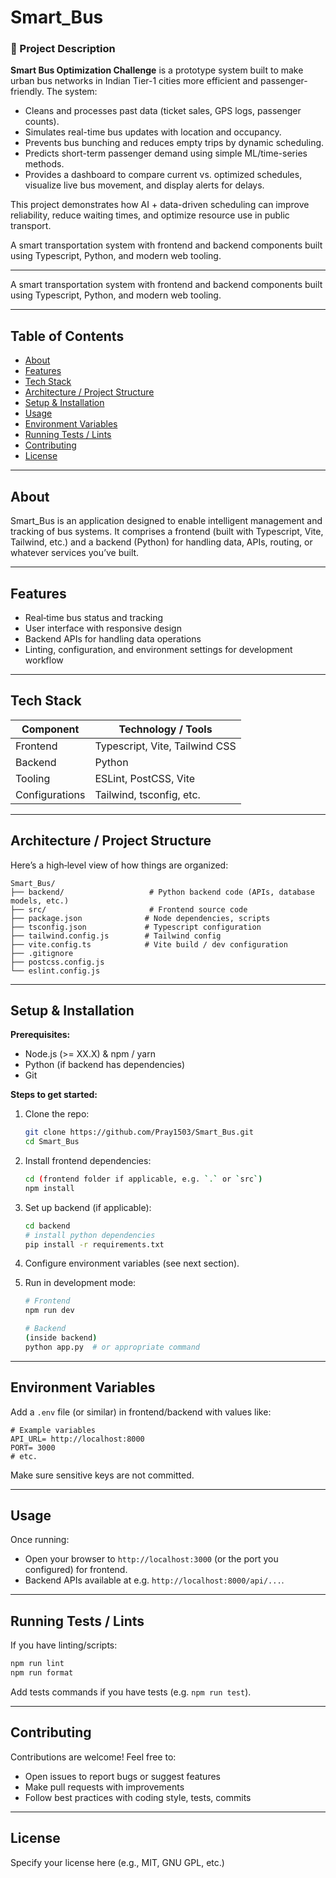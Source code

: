 # Smart_Bus

### 📌 Project Description

**Smart Bus Optimization Challenge** is a prototype system built to make urban bus networks in Indian Tier-1 cities more efficient and passenger-friendly. The system:
- Cleans and processes past data (ticket sales, GPS logs, passenger counts).
- Simulates real-time bus updates with location and occupancy.
- Prevents bus bunching and reduces empty trips by dynamic scheduling.
- Predicts short-term passenger demand using simple ML/time-series methods.
- Provides a dashboard to compare current vs. optimized schedules, visualize live bus movement, and display alerts for delays.

This project demonstrates how AI + data-driven scheduling can improve reliability, reduce waiting times, and optimize resource use in public transport.

A smart transportation system with frontend and backend components built using Typescript, Python, and modern web tooling.

---

A smart transportation system with frontend and backend components built using Typescript, Python, and modern web tooling.

---

## Table of Contents

- [About](#about)  
- [Features](#features)  
- [Tech Stack](#tech-stack)  
- [Architecture / Project Structure](#architecture--project-structure)  
- [Setup & Installation](#setup--installation)  
- [Usage](#usage)  
- [Environment Variables](#environment-variables)  
- [Running Tests / Lints](#running-tests--lints)  
- [Contributing](#contributing)  
- [License](#license)

---

## About

Smart_Bus is an application designed to enable intelligent management and tracking of bus systems. It comprises a frontend (built with Typescript, Vite, Tailwind, etc.) and a backend (Python) for handling data, APIs, routing, or whatever services you’ve built.

---

## Features

- Real‑time bus status and tracking  
- User interface with responsive design  
- Backend APIs for handling data operations  
- Linting, configuration, and environment settings for development workflow

---

## Tech Stack

| Component     | Technology / Tools          |
|----------------|-----------------------------|
| Frontend       | Typescript, Vite, Tailwind CSS |
| Backend        | Python                     |
| Tooling        | ESLint, PostCSS, Vite      |
| Configurations | Tailwind, tsconfig, etc.   |

---

## Architecture / Project Structure

Here’s a high‑level view of how things are organized:

```
Smart_Bus/
├── backend/                   # Python backend code (APIs, database models, etc.)
├── src/                       # Frontend source code
├── package.json              # Node dependencies, scripts
├── tsconfig.json             # Typescript configuration
├── tailwind.config.js        # Tailwind config
├── vite.config.ts            # Vite build / dev configuration
├── .gitignore
├── postcss.config.js
└── eslint.config.js
```

---

## Setup & Installation

**Prerequisites:**

- Node.js (>= XX.X) & npm / yarn  
- Python (if backend has dependencies)  
- Git  

**Steps to get started:**

1. Clone the repo:

   ```bash
   git clone https://github.com/Pray1503/Smart_Bus.git
   cd Smart_Bus
   ```

2. Install frontend dependencies:

   ```bash
   cd (frontend folder if applicable, e.g. `.` or `src`)
   npm install
   ```

3. Set up backend (if applicable):

   ```bash
   cd backend
   # install python dependencies
   pip install -r requirements.txt
   ```

4. Configure environment variables (see next section).

5. Run in development mode:

   ```bash
   # Frontend
   npm run dev

   # Backend
   (inside backend)
   python app.py  # or appropriate command
   ```

---

## Environment Variables

Add a `.env` file (or similar) in frontend/backend with values like:

```
# Example variables
API_URL= http://localhost:8000
PORT= 3000
# etc.
```

Make sure sensitive keys are not committed.

---

## Usage

Once running:

- Open your browser to `http://localhost:3000` (or the port you configured) for frontend.  
- Backend APIs available at e.g. `http://localhost:8000/api/...`.

---

## Running Tests / Lints

If you have linting/scripts:

```bash
npm run lint
npm run format
```

Add tests commands if you have tests (e.g. `npm run test`).

---

## Contributing

Contributions are welcome! Feel free to:

- Open issues to report bugs or suggest features  
- Make pull requests with improvements  
- Follow best practices with coding style, tests, commits  

---

## License

Specify your license here (e.g., MIT, GNU GPL, etc.)

